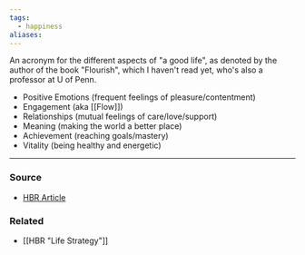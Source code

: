 ```yaml
---
tags:
  - happiness
aliases:
---
```

An acronym for the different aspects of "a good life", as denoted by the author of the book "Flourish", which I haven't read yet, who's also a professor at U of Penn. 

- Positive Emotions (frequent feelings of pleasure/contentment)
- Engagement (aka [[Flow]])
- Relationships (mutual feelings of care/love/support)
- Meaning (making the world a better place)
- Achievement (reaching goals/mastery)
- Vitality (being healthy and energetic)

---
### Source
- [HBR Article](https://hbr.org/2023/12/use-strategic-thinking-to-create-the-life-you-want)

### Related
- [[HBR "Life Strategy"]]